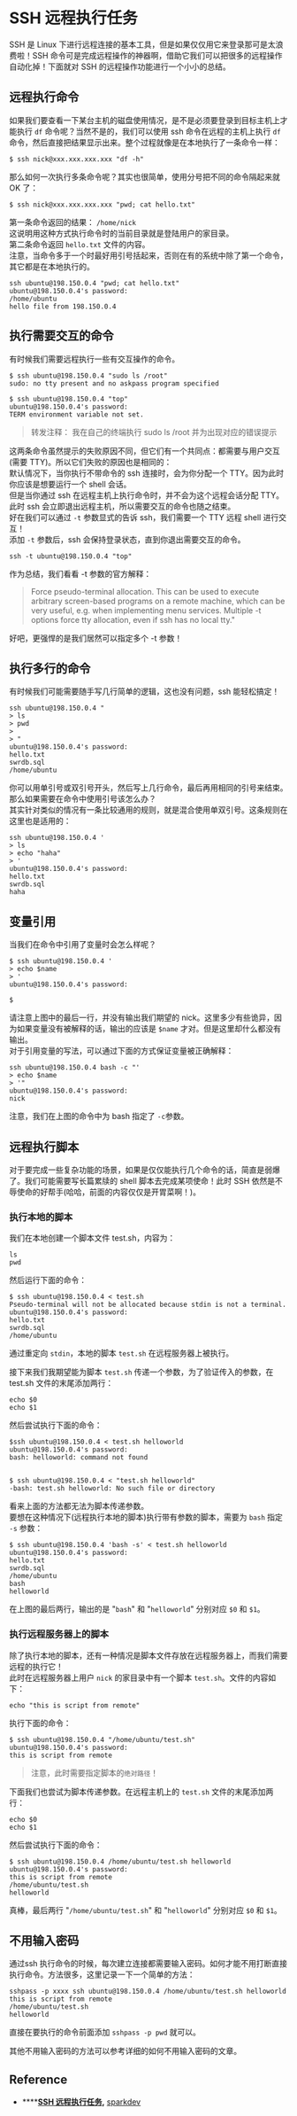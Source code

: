 # SSH 远程执行任务

SSH 是 Linux 下进行远程连接的基本工具，但是如果仅仅用它来登录那可是太浪费啦！SSH 命令可是完成远程操作的神器啊，借助它我们可以把很多的远程操作自动化掉！下面就对 SSH 的远程操作功能进行一个小小的总结。

## 远程执行命令

如果我们要查看一下某台主机的磁盘使用情况，是不是必须要登录到目标主机上才能执行 `df` 命令呢？当然不是的，我们可以使用 ssh 命令在远程的主机上执行 `df` 命令，然后直接把结果显示出来。整个过程就像是在本地执行了一条命令一样：

```text
$ ssh nick@xxx.xxx.xxx.xxx "df -h"
```

那么如何一次执行多条命令呢？其实也很简单，使用分号把不同的命令隔起来就 OK 了：

```text
$ ssh nick@xxx.xxx.xxx.xxx "pwd; cat hello.txt"
```

第一条命令返回的结果： `/home/nick`  
这说明用这种方式执行命令时的当前目录就是登陆用户的家目录。  
第二条命令返回 `hello.txt` 文件的内容。  
注意，当命令多于一个时最好用引号括起来，否则在有的系统中除了第一个命令，其它都是在本地执行的。

```text
ssh ubuntu@198.150.0.4 "pwd; cat hello.txt"
ubuntu@198.150.0.4's password:
/home/ubuntu
hello file from 198.150.0.4
```

## 执行需要交互的命令

有时候我们需要远程执行一些有交互操作的命令。

```text
$ ssh ubuntu@198.150.0.4 "sudo ls /root"
sudo: no tty present and no askpass program specified

$ ssh ubuntu@198.150.0.4 "top"
ubuntu@198.150.0.4's password:
TERM environment variable not set.
```

> 转发注释： 我在自己的终端执行 sudo ls /root 并为出现对应的错误提示

这两条命令虽然提示的失败原因不同，但它们有一个共同点：都需要与用户交互\(需要 TTY\)。所以它们失败的原因也是相同的：  
默认情况下，当你执行不带命令的 ssh 连接时，会为你分配一个 TTY。因为此时你应该是想要运行一个 shell 会话。  
但是当你通过 ssh 在远程主机上执行命令时，并不会为这个远程会话分配 TTY。此时 ssh 会立即退出远程主机，所以需要交互的命令也随之结束。  
好在我们可以通过 `-t` 参数显式的告诉 ssh，我们需要一个 TTY 远程 shell 进行交互！  
添加 `-t` 参数后，ssh 会保持登录状态，直到你退出需要交互的命令。

```text
ssh -t ubuntu@198.150.0.4 "top"
```

作为总结，我们看看 -t 参数的官方解释：

> Force pseudo-terminal allocation.  This can be used to execute arbitrary screen-based programs on a remote machine, which can be very useful, e.g. when implementing menu services.  Multiple -t options force tty allocation, even if ssh has no local tty."

好吧，更强悍的是我们居然可以指定多个 -t 参数！

## 执行多行的命令

有时候我们可能需要随手写几行简单的逻辑，这也没有问题，ssh 能轻松搞定！

```text
ssh ubuntu@198.150.0.4 "
> ls
> pwd
>
> "
ubuntu@198.150.0.4's password:
hello.txt
swrdb.sql
/home/ubuntu
```

你可以用单引号或双引号开头，然后写上几行命令，最后再用相同的引号来结束。  
那么如果需要在命令中使用引号该怎么办？  
其实针对类似的情况有一条比较通用的规则，就是混合使用单双引号。这条规则在这里也是适用的：

```text
ssh ubuntu@198.150.0.4 '
> ls
> echo "haha"
> '
ubuntu@198.150.0.4's password:
hello.txt
swrdb.sql
haha
```

## 变量引用

当我们在命令中引用了变量时会怎么样呢？

```text
$ ssh ubuntu@198.150.0.4 '
> echo $name
> '
ubuntu@198.150.0.4's password:

$
```

请注意上图中的最后一行，并没有输出我们期望的 nick。这里多少有些诡异，因为如果变量没有被解释的话，输出的应该是 `$name` 才对。但是这里却什么都没有输出。  
对于引用变量的写法，可以通过下面的方式保证变量被正确解释：

```text
ssh ubuntu@198.150.0.4 bash -c "'
> echo $name
> '"
ubuntu@198.150.0.4's password:
nick
```

注意，我们在上图的命令中为 bash 指定了 `-c`参数。

## 远程执行脚本

对于要完成一些复杂功能的场景，如果是仅仅能执行几个命令的话，简直是弱爆了。我们可能需要写长篇累牍的 shell 脚本去完成某项使命！此时 SSH 依然是不辱使命的好帮手\(哈哈，前面的内容仅仅是开胃菜啊！\)。

### 执行本地的脚本

我们在本地创建一个脚本文件 test.sh，内容为：

```text
ls
pwd
```

然后运行下面的命令：

```text
$ ssh ubuntu@198.150.0.4 < test.sh
Pseudo-terminal will not be allocated because stdin is not a terminal.
ubuntu@198.150.0.4's password:
hello.txt
swrdb.sql
/home/ubuntu
```

通过重定向 `stdin`，本地的脚本 `test.sh` 在远程服务器上被执行。

接下来我们我期望能为脚本 `test.sh` 传递一个参数，为了验证传入的参数，在 test.sh 文件的末尾添加两行：

```text
echo $0
echo $1
```

然后尝试执行下面的命令：

```text
$ssh ubuntu@198.150.0.4 < test.sh helloworld
ubuntu@198.150.0.4's password:
bash: helloworld: command not found


$ ssh ubuntu@198.150.0.4 < "test.sh helloworld"
-bash: test.sh helloworld: No such file or directory
```

看来上面的方法都无法为脚本传递参数。  
要想在这种情况下\(远程执行本地的脚本\)执行带有参数的脚本，需要为 `bash` 指定 `-s` 参数：

```text
$ ssh ubuntu@198.150.0.4 'bash -s' < test.sh helloworld
ubuntu@198.150.0.4's password:
hello.txt
swrdb.sql
/home/ubuntu
bash
helloworld
```

在上图的最后两行，输出的是 "`bash`" 和 "`helloworld`" 分别对应 `$0` 和 `$1`。

### 执行远程服务器上的脚本

除了执行本地的脚本，还有一种情况是脚本文件存放在远程服务器上，而我们需要远程的执行它！  
此时在远程服务器上用户 `nick` 的家目录中有一个脚本 `test.sh`。文件的内容如下：

```text
echo "this is script from remote"
```

执行下面的命令：

```text
$ ssh ubuntu@198.150.0.4 "/home/ubuntu/test.sh"
ubuntu@198.150.0.4's password:
this is script from remote
```

> 注意，此时需要指定脚本的`绝对路径`！

下面我们也尝试为脚本传递参数。在远程主机上的 `test.sh` 文件的末尾添加两行：

```text
echo $0
echo $1
```

然后尝试执行下面的命令：

```text
$ ssh ubuntu@198.150.0.4 /home/ubuntu/test.sh helloworld
ubuntu@198.150.0.4's password:
this is script from remote
/home/ubuntu/test.sh
helloworld
```

真棒，最后两行 "`/home/ubuntu/test.sh`" 和 "`helloworld`" 分别对应 `$0` 和 `$1`。

## 不用输入密码

通过ssh 执行命令的时候，每次建立连接都需要输入密码。如何才能不用打断直接执行命令。方法很多，这里记录一下一个简单的方法：

```text
sshpass -p xxxx ssh ubuntu@198.150.0.4 /home/ubuntu/test.sh helloworld
this is script from remote
/home/ubuntu/test.sh
helloworld
```

直接在要执行的命令前面添加 `sshpass -p pwd` 就可以。

其他不用输入密码的方法可以参考详细的如何不用输入密码的文章。

## Reference

* \*\*\*\*[**SSH 远程执行任务**](https://www.cnblogs.com/sparkdev/p/6842805.html)**,** [sparkdev](https://www.cnblogs.com/sparkdev/)

